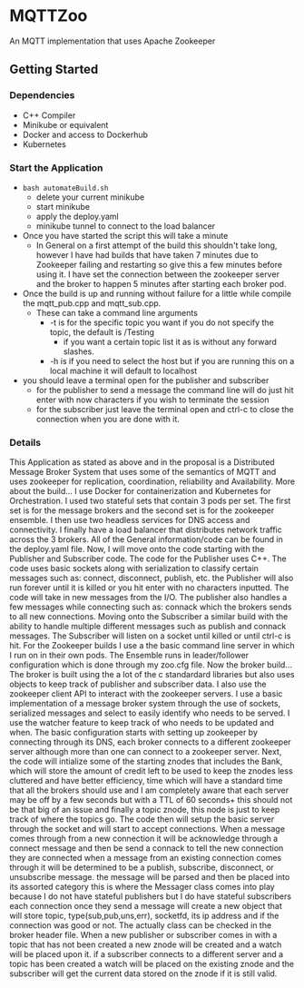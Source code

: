 # MQTTZoo
An MQTT implementation that uses Apache Zookeeper

## Getting Started

### Dependencies
 * C++ Compiler
 * Minikube or equivalent
 * Docker and access to Dockerhub
 * Kubernetes
### Start the Application
 * ``` bash automateBuild.sh ```
   * delete your current minikube
   * start minikube
   * apply the deploy.yaml
   * minikube tunnel to connect to the load balancer
* Once you have started the script this will take a minute
  * In General on a first attempt of the build this shouldn't take long, however I have had builds that have taken 7 minutes due to Zookeeper failing and restarting so give this a few minutes before using it. I have set the connection between the zookeeper server and the broker to happen 5 minutes after starting each broker pod.
* Once the build is up and running without failure for a little while compile the mqtt_pub.cpp and mqtt_sub.cpp.
  * These can take a command line arguments
    * -t is for the specific topic you want if you do not specify the topic, the default is /Testing
      * if you want a certain topic list it as is without any forward slashes. 
    * -h is if you need to select the host but if you are running this on a local machine it will default to localhost
* you should leave a terminal open for the publisher and subscriber
  * for the publisher to send a message the command line will do just hit enter with now characters if you wish to terminate the session
  * for the subscriber just leave the terminal open and ctrl-c to close the connection when you are done with it. 
### Details
This Application as stated as above and in the proposal is a Distributed Message Broker System that uses some of the semantics of MQTT and uses zookeeper for replication, coordination, reliability and Availability. 
More about the build... I use Docker for containerization and Kubernetes for Orchestration. I used two stateful sets that contain 3 pods per set. The first set is for the message brokers and the second set is for the zookeeper ensemble. I then use two headless services for DNS access and connectivity. I finally have a load balancer that distributes network traffic across the 3 brokers. All of the General information/code can be found in the deploy.yaml file. Now, I will move onto the code starting with the Publisher and Subscriber code. The code for the Publisher uses C++. The code uses basic sockets along with serialization to classify certain messages such as: connect, disconnect, publish, etc. the Publisher will also run forever until it is killed or you hit enter with no characters inputted. The code will take in new messages from the I/O. The publisher also handles a few messages while connecting such as: connack which the brokers sends to all new connections. Moving onto the Subscriber a similar build with the ability to handle multiple different messages such as publish and connack messages. The Subscriber will listen on a socket until killed or until ctrl-c is hit. For the Zookeeper builds I use a the basic command line server in which I run on in their own pods. The Ensemble runs in leader/follower configuration which is done through my zoo.cfg file. Now the broker build... The broker is built using the a lot of the c standardard libraries but also uses objects to keep track of publisher and subscriber data. I also use the zookeeper client API to interact with the zookeeper servers. I use a basic implementation of a message broker system through the use of sockets, serialized messages and select to easily identify who needs to be served. I use the watcher feature to keep track of who needs to be updated and when. The basic configuration starts with setting up zookeeper by connecting through its DNS, each broker connects to a different zookeeper server although more than one can connect to a zookeeper server. Next, the code will intialize some of the starting znodes that includes the Bank, which will store the amount of credit left to be used to keep the znodes less cluttered and have better efficiency, time which will have a standard time that all the brokers should use and I am completely aware that each server may be off by a few seconds but with a TTL of 60 seconds+ this should not be that big of an issue and finally a topic znode, this node is just to keep track of where the topics go. The code then will setup the basic server through the socket and will start to accept connections. When a message comes through from a new connection it will be acknowledge through a connect message and then be send a connack to tell the new connection they are connected when a message from an existing connection comes through it will be determined to be a publish, subscribe, disconnect, or unsubscribe message. the message will be parsed and then be placed into its assorted category this is where the Messager class comes into play because I do not have stateful publishers but I do have stateful subscribers each connection once they send a message will create a new object that will store topic, type(sub,pub,uns,err), socketfd, its ip address and if the connection was good or not. The actually class can be checked in the broker header file. When a new publisher or subscriber comes in with a topic that has not been created a new znode will be created and a watch will be placed upon it. if a subscriber connects to a different server and a topic has been created a watch will be placed on the existing znode and the subscriber will get the current data stored on the znode if it is still valid.

